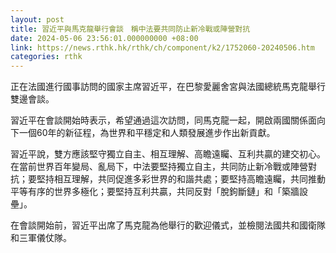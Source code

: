 ```yaml
---
layout: post
title: 習近平與馬克龍舉行會談　稱中法要共同防止新冷戰或陣營對抗
date: 2024-05-06 23:56:01.000000000 +08:00
link: https://news.rthk.hk/rthk/ch/component/k2/1752060-20240506.htm
categories: rthk
---
```


正在法國進行國事訪問的國家主席習近平，在巴黎愛麗舍宮與法國總統馬克龍舉行雙邊會談。

習近平在會談開始時表示，希望通過這次訪問，同馬克龍一起，開啟兩國關係面向下一個60年的新征程，為世界和平穩定和人類發展進步作出新貢獻。

習近平說，雙方應該堅守獨立自主、相互理解、高瞻遠矚、互利共贏的建交初心。在當前世界百年變局、亂局下，中法要堅持獨立自主，共同防止新冷戰或陣營對抗；要堅持相互理解，共同促進多彩世界的和諧共處；要堅持高瞻遠矚，共同推動平等有序的世界多極化；要堅持互利共贏，共同反對「脫鉤斷鏈」和「築牆設壘」。

在會談開始前，習近平出席了馬克龍為他舉行的歡迎儀式，並檢閱法國共和國衛隊和三軍儀仗隊。
